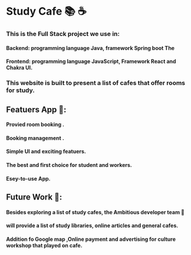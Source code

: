 # Study Cafe 📚 ☕️

### This is the Full Stack project we use in: <br/>
#### Backend: programming language Java, framework Spring boot The <br/>
#### Frontend: programming language JavaScript, Framework React and Chakra UI.<br/>
### This website is built to present a list of cafes that offer rooms for study.

## Featuers App 🔮:<br/>
#### Provied room  booking . <br/>
#### Booking management .<br/>
#### Simple UI and exciting featuers.<br/>
#### The best and first choice for student and workers. 
#### Esey-to-use App.

## Future Work 🔮:<br/>
#### Besides exploring a list of study cafes, the Ambitious developer team 🦾 <br/>
#### will provide a list of study libraries, online articles and general cafes.
#### Addition fo Google map ,Online payment and advertising for culture workshop that played on cafe.
